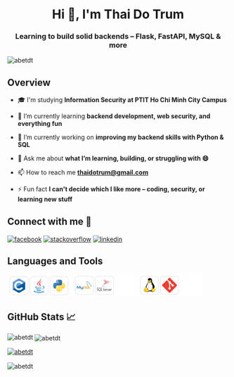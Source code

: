 <h1 align="center">Hi 👋, I'm Thai Do Trum</h1>
<h3 align="center">Learning to build solid backends – Flask, FastAPI, MySQL & more</h3>
<p align="left"> <img src="https://komarev.com/ghpvc/?username=abetdt&label=Profile%20views&color=0e75b6&style=flat" alt="abetdt" /> </p>



## Overview
- 🎓 I'm studying **Information Security at PTIT Ho Chi Minh City Campus**

- 🌱 I’m currently learning **backend development, web security, and everything fun**

- 🔭 I’m currently working on **improving my backend skills with Python & SQL**

- 💬 Ask me about **what I’m learning, building, or struggling with 😄**

- 📫 How to reach me **thaidotrum@gmail.com**

- ⚡ Fun fact **I can't decide which I like more – coding, security, or learning new stuff**

## Connect with me 👀
<div>
<a href="https://fb.com/trumthai04" target="blank"><img align="center" src="https://img.shields.io/badge/Facebook-1877F2?style=for-the-badge&logo=facebook&logoColor=white" alt="facebook"/></a>
<a href="https://stackoverflow.com/users/30806812" target="blank"><img align="center" src="https://img.shields.io/badge/Stack_Overflow-FE7A16?style=for-the-badge&logo=stack-overflow&logoColor=white" alt="stackoverflow"/></a>
<a href="https://linkedin.com" target="blank"><img align="center" src="https://img.shields.io/badge/LinkedIn-0077B5?style=for-the-badge&logo=linkedin&logoColor=white" alt="linkedin"/></a>
</div>

## Languages and Tools

<img src="assets/languages.png" height="50" />
<img src="assets/database.png" height="50" />
<img src="assets/linux-git.png" height="50" />



## GitHub Stats 📈
<p><img align="left" src="https://github-readme-stats.vercel.app/api/top-langs?username=abetdt&show_icons=true&locale=en&layout=compact" alt="abetdt" /></p>

<p>&nbsp;<img align="center" src="https://github-readme-stats.vercel.app/api?username=abetdt&show_icons=true&locale=en" alt="abetdt" /></p>

<p align="left"> <a href="https://github.com/ryo-ma/github-profile-trophy"><img src="https://github-profile-trophy.vercel.app/?username=abetdt" alt="abetdt" /></a> </p>

<p><img align="center" src="https://github-readme-streak-stats.herokuapp.com/?user=abetdt&" alt="abetdt" /></p>
